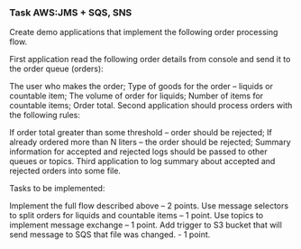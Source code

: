### Task AWS:JMS + SQS, SNS

Create demo applications that implement the following order processing flow.

First application read the following order details from console and send it to the order queue (orders):

The user who makes the order;
Type of goods for the order – liquids or countable item;
The volume of order for liquids;
Number of items for countable items;
Order total.
Second application should process orders with the following rules:

If order total greater than some threshold – order should be rejected;
If already ordered more than N liters – the order should be rejected;
Summary information for accepted and rejected logs should be passed to other queues or topics.
Third application to log summary about accepted and rejected orders into some file.

Tasks to be implemented:

Implement the full flow described above – 2 points.
Use message selectors to split orders for liquids and countable items – 1 point.
Use topics to implement message exchange – 1 point.
Add trigger to S3 bucket that will send message to SQS that file was changed. - 1 point.